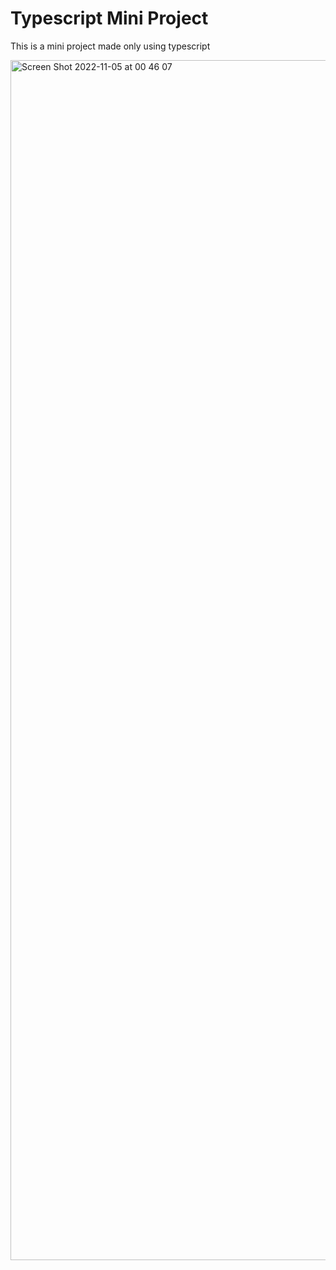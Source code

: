 # Typescript Mini Project
This is a mini project made only using typescript

<img width="1920" alt="Screen Shot 2022-11-05 at 00 46 07" src="https://user-images.githubusercontent.com/68592962/200090241-50323a4d-ebfa-490c-9e28-ff6844dece96.png">
